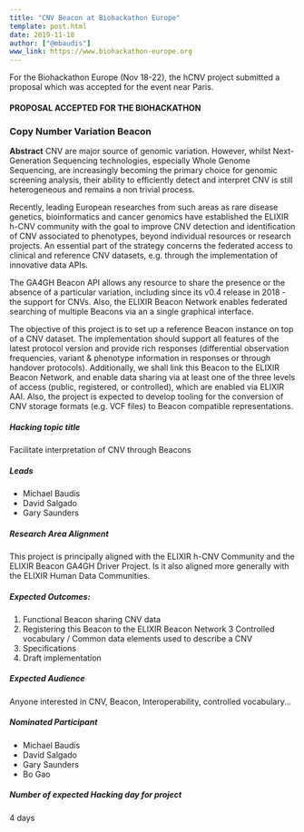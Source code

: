 ```yaml
---
title: "CNV Beacon at Biohackathon Europe"
template: post.html
date: 2019-11-18
author: ["@mbaudis"]
www_link: https://www.biohackathon-europe.org
---
```



For the Biohackathon Europe (Nov 18-22), the hCNV project submitted a proposal 
which was accepted for the event near Paris.

 <!--more-->

#### PROPOSAL ACCEPTED FOR THE BIOHACKATHON
### Copy Number Variation Beacon
 
**Abstract** CNV are major source of genomic variation. However, whilst Next-Generation Sequencing technologies, especially Whole Genome Sequencing, are increasingly becoming the primary choice for genomic screening analysis, their ability to efficiently detect and interpret CNV is still heterogeneous and remains a non trivial process.

Recently, leading European researches from such areas as rare disease genetics, bioinformatics and cancer genomics have established the ELIXIR h-CNV community with the goal to improve CNV detection and identification of CNV associated to phenotypes, beyond individual resources or research projects. An essential part of the strategy concerns the federated access to clinical and reference CNV datasets, e.g. through the implementation of innovative data APIs.

The GA4GH Beacon API allows any resource to share the presence or the absence of a particular variation, including since its v0.4 release in 2018 - the support for CNVs. Also, the ELIXIR Beacon Network enables federated searching of multiple Beacons via an a single graphical interface.

The objective of this project is to set up a reference Beacon instance on top of a CNV dataset. The implementation should support all features of the latest protocol version and provide rich responses (differential observation frequencies, variant & phenotype information in responses or through handover protocols). Additionally, we shall link this Beacon to the ELIXIR Beacon Network, and enable data sharing via at least one of the three levels of access (public, registered, or controlled), which are enabled via ELIXIR AAI. Also, the project is expected to develop tooling for the conversion of CNV storage formats (e.g. VCF files) to Beacon compatible representations.


##### Hacking topic title

Facilitate interpretation of CNV through Beacons
 
##### Leads

* Michael Baudis
* David Salgado
* Gary Saunders
 
##### Research Area Alignment

This project is principally aligned with the ELIXIR h-CNV Community and the ELIXIR Beacon GA4GH Driver Project. Is it also aligned more generally with the ELIXIR Human Data Communities.
 
##### Expected Outcomes:

1. Functional Beacon sharing CNV data
2. Registering this Beacon to the ELIXIR Beacon Network
3 Controlled vocabulary / Common data elements used to describe a CNV
4. Specifications
5. Draft implementation
 
##### Expected Audience

Anyone interested in CNV, Beacon, Interoperability, controlled vocabulary...
 
##### Nominated Participant

* Michael Baudis
* David Salgado
* Gary Saunders
* Bo Gao

##### Number of expected Hacking day for project
 
4 days


